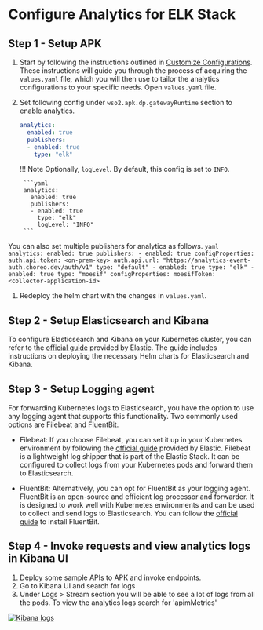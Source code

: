 # Configure Analytics for ELK Stack

## Step 1 - Setup APK

1. Start by following the instructions outlined in [Customize Configurations](../Customize-Configurations.md). These instructions will guide you through the process of acquiring the `values.yaml` file, which you will then use to tailor the analytics configurations to your specific needs. Open `values.yaml` file.

2. Set following config under `wso2.apk.dp.gatewayRuntime` section to enable analytics.

    ```yaml
    analytics:
      enabled: true
      publishers:
      - enabled: true
        type: "elk"
    ```

    !!! Note
        Optionally, `logLevel`. By default, this config is set to `INFO`.

        ```yaml
        analytics:
          enabled: true
          publishers:
          - enabled: true
            type: "elk"
            logLevel: "INFO"
        ```

You can also set multiple publishers for analytics as follows.
    ```yaml
    analytics:
      enabled: true
      publishers:
        - enabled: true
          configProperties:
            auth.api.token: <on-prem-key>
            auth.api.url: "https://analytics-event-auth.choreo.dev/auth/v1"
          type: "default"
        - enabled: true
          type: "elk"
        - enabled: true
          type: "moesif"
          configProperties:
            moesifToken: <collector-application-id>
    ```

1. Redeploy the helm chart with the changes in `values.yaml`.

## Step 2 - Setup Elasticsearch and Kibana

To configure Elasticsearch and Kibana on your Kubernetes cluster, you can refer to the [official guide](https://www.elastic.co/guide/en/cloud-on-k8s/current/k8s-stack-helm-chart.html) provided by Elastic. The guide includes instructions on deploying the necessary Helm charts for Elasticsearch and Kibana.


## Step 3 - Setup Logging agent 

For forwarding Kubernetes logs to Elasticsearch, you have the option to use any logging agent that supports this functionality. Two commonly used options are Filebeat and FluentBit.

   - Filebeat: If you choose Filebeat, you can set it up in your Kubernetes environment by following the [official guide](https://www.elastic.co/guide/en/beats/filebeat/current/running-on-kubernetes.html) provided by Elastic. Filebeat is a lightweight log shipper that is part of the Elastic Stack. It can be configured to collect logs from your Kubernetes pods and forward them to Elasticsearch.

   - FluentBit: Alternatively, you can opt for FluentBit as your logging agent. FluentBit is an open-source and efficient log processor and forwarder. It is designed to work well with Kubernetes environments and can be used to collect and send logs to Elasticsearch. You can follow the [official guide](https://docs.fluentbit.io/manual/installation/kubernetes) to install FluentBit.


## Step 4 - Invoke requests and view analytics logs in Kibana UI

1. Deploy some sample APIs to APK and invoke endpoints.
2. Go to Kibana UI and search for logs
3. Under Logs > Stream section you will be able to see a lot of logs from all the pods. To view the analytics logs search for 'apimMetrics'

[![Kibana logs](../../assets/img/analytics/kibana-logs-view.png)](../../assets/img/analytics/kibana-logs-view.png)

